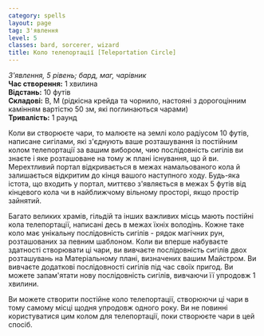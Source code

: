 ```yaml
---
category: spells
layout: page
tag: З'явлення
level: 5
classes: bard, sorcerer, wizard
title: Коло телепортації [Teleportation Circle]
---
```


_З'явлення, 5 рівень; бард, маг, чарівник_    
**Час створення:** 1 хвилина    
**Відстань:** 10 футів    
**Складові:** В, М (рідкісна крейда та чорнило, настояні з дорогоцінним камінням вартістю 50 зм, які поглинаються чарами)    
**Тривалість:** 1 раунд    

Коли ви створюєте чари, то малюєте на землі коло радіусом 10 футів, написане сигілами, які з'єднують ваше розташування із постійним колом телепортації за вашим вибором, чию послідовність сигілів ви знаєте і яке розташоване на тому ж плані існування, що й ви. Мерехтливий портал відкривається в межах намальованого кола й залишається відкритим до кінця вашого наступного ходу. Будь-яка істота, що входить у портал, миттєво з'являється в межах 5 футів від кінцевого кола чи в найближчому вільному просторі, якщо простір зайнятий.    

Багато великих храмів, гільдій та інших важливих місць мають постійні кола телепортації, написані десь в межах їхніх володінь. Кожне таке коло має унікальну послідовність сигілів - рядок магічних рун, розташованих за певним шаблоном. Коли ви вперше набуваєте здатності створювати ці чари, ви вивчаєте послідовність сигілів двох розташувань на Матеріальному плані, визначених вашим Майстром. Ви вивчаєте додаткові послідовності сигілів під час своїх пригод. Ви можете запам'ятати нову послідовність сигілів, вивчаючи її упродовж 1 хвилини.    

Ви можете створити постійне коло телепортації, створюючи ці чари в тому самому місці щодня упродовж одного року. Ви не повинні користуватися цим колом для телепортації, поки створюєте чари в цей спосіб.
